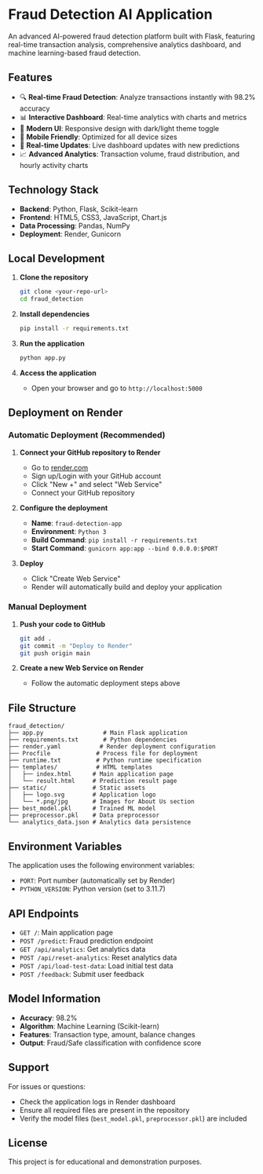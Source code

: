 # Fraud Detection AI Application

An advanced AI-powered fraud detection platform built with Flask, featuring real-time transaction analysis, comprehensive analytics dashboard, and machine learning-based fraud detection.

## Features

- 🔍 **Real-time Fraud Detection**: Analyze transactions instantly with 98.2% accuracy
- 📊 **Interactive Dashboard**: Real-time analytics with charts and metrics
- 🎨 **Modern UI**: Responsive design with dark/light theme toggle
- 📱 **Mobile Friendly**: Optimized for all device sizes
- 🔄 **Real-time Updates**: Live dashboard updates with new predictions
- 📈 **Advanced Analytics**: Transaction volume, fraud distribution, and hourly activity charts

## Technology Stack

- **Backend**: Python, Flask, Scikit-learn
- **Frontend**: HTML5, CSS3, JavaScript, Chart.js
- **Data Processing**: Pandas, NumPy
- **Deployment**: Render, Gunicorn

## Local Development

1. **Clone the repository**
   ```bash
   git clone <your-repo-url>
   cd fraud_detection
   ```

2. **Install dependencies**
   ```bash
   pip install -r requirements.txt
   ```

3. **Run the application**
   ```bash
   python app.py
   ```

4. **Access the application**
   - Open your browser and go to `http://localhost:5000`

## Deployment on Render

### Automatic Deployment (Recommended)

1. **Connect your GitHub repository to Render**
   - Go to [render.com](https://render.com)
   - Sign up/Login with your GitHub account
   - Click "New +" and select "Web Service"
   - Connect your GitHub repository

2. **Configure the deployment**
   - **Name**: `fraud-detection-app`
   - **Environment**: `Python 3`
   - **Build Command**: `pip install -r requirements.txt`
   - **Start Command**: `gunicorn app:app --bind 0.0.0.0:$PORT`

3. **Deploy**
   - Click "Create Web Service"
   - Render will automatically build and deploy your application

### Manual Deployment

1. **Push your code to GitHub**
   ```bash
   git add .
   git commit -m "Deploy to Render"
   git push origin main
   ```

2. **Create a new Web Service on Render**
   - Follow the automatic deployment steps above

## File Structure

```
fraud_detection/
├── app.py                 # Main Flask application
├── requirements.txt       # Python dependencies
├── render.yaml           # Render deployment configuration
├── Procfile             # Process file for deployment
├── runtime.txt          # Python runtime specification
├── templates/           # HTML templates
│   ├── index.html      # Main application page
│   └── result.html     # Prediction result page
├── static/             # Static assets
│   ├── logo.svg        # Application logo
│   └── *.png/jpg       # Images for About Us section
├── best_model.pkl      # Trained ML model
├── preprocessor.pkl    # Data preprocessor
└── analytics_data.json # Analytics data persistence
```

## Environment Variables

The application uses the following environment variables:
- `PORT`: Port number (automatically set by Render)
- `PYTHON_VERSION`: Python version (set to 3.11.7)

## API Endpoints

- `GET /`: Main application page
- `POST /predict`: Fraud prediction endpoint
- `GET /api/analytics`: Get analytics data
- `POST /api/reset-analytics`: Reset analytics data
- `POST /api/load-test-data`: Load initial test data
- `POST /feedback`: Submit user feedback

## Model Information

- **Accuracy**: 98.2%
- **Algorithm**: Machine Learning (Scikit-learn)
- **Features**: Transaction type, amount, balance changes
- **Output**: Fraud/Safe classification with confidence score

## Support

For issues or questions:
- Check the application logs in Render dashboard
- Ensure all required files are present in the repository
- Verify the model files (`best_model.pkl`, `preprocessor.pkl`) are included

## License

This project is for educational and demonstration purposes. 